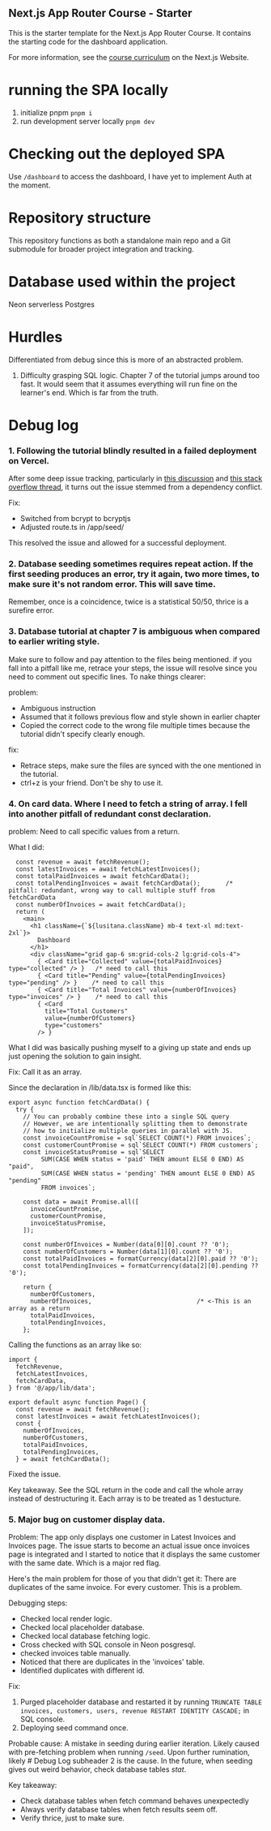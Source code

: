 ## Next.js App Router Course - Starter

This is the starter template for the Next.js App Router Course. It contains the starting code for the dashboard application.

For more information, see the [course curriculum](https://nextjs.org/learn) on the Next.js Website.

# running the SPA locally

1. initialize pnpm
```pnpm i```
2. run development server locally
```pnpm dev```

# Checking out the deployed SPA
Use `/dashboard` to access the dashboard, I have yet to implement Auth at the moment.

# Repository structure

This repository functions as both a standalone main repo and a Git submodule for broader project integration and tracking.

# Database used within the project

Neon serverless Postgres

# Hurdles

Differentiated from debug since this is more of an abstracted problem.

1. Difficulty grasping SQL logic. Chapter 7 of the tutorial jumps around too fast.
It would seem that it assumes everything will run fine on the learner's end. Which is far from the truth.

# Debug log

### 1. Following the tutorial blindly resulted in a failed deployment on Vercel.
After some deep issue tracking, particularly in [this discussion](https://github.com/vercel/next.js/discussions/76822) and [this stack overflow thread](https://stackoverflow.com/questions/76710159/error-while-deploying-nextjs-app-to-vercel), it turns out the issue stemmed from a dependency conflict.

Fix:
- Switched from bcrypt to bcryptjs
- Adjusted route.ts in /app/seed/

This resolved the issue and allowed for a successful deployment.

### 2. Database seeding sometimes requires repeat action. If the first seeding produces an error, try it again, two more times, to make sure it's not random error. This will save time. 
Remember, once is a coincidence, twice is a statistical 50/50, thrice is a surefire error.

### 3. Database tutorial at chapter 7 is ambiguous when compared to earlier writing style.
Make sure to follow and pay attention to the files being mentioned.
if you fall into a pitfall like me, retrace your steps, the issue will resolve since you need to comment out specific lines. To nake things clearer:

problem:
- Ambiguous instruction
- Assumed that it follows previous flow and style shown in earlier chapter
- Copied the correct code to the wrong file multiple times because the tutorial didn't specify clearly enough.

fix: 
- Retrace steps, make sure the files are synced with the one mentioned in the tutorial.
- ctrl+z is your friend. Don't be shy to use it.

### 4. On card data. Where I need to fetch a string of array. I fell into another pitfall of redundant const declaration.

problem: 
Need to call specific values from a return.

What I did:
```export default async function Page() {
  const revenue = await fetchRevenue();
  const latestInvoices = await fetchLatestInvoices(); 
  const totalPaidInvoices = await fetchCardData();          
  const totalPendingInvoices = await fetchCardData();       /* pitfall: redundant, wrong way to call multiple stuff from fetchCardData
  const numberOfInvoices = await fetchCardData();          
  return (
    <main>
      <h1 className={`${lusitana.className} mb-4 text-xl md:text-2xl`}>
        Dashboard
      </h1>
      <div className="grid gap-6 sm:grid-cols-2 lg:grid-cols-4">
        { <Card title="Collected" value={totalPaidInvoices} type="collected" /> }   /* need to call this
        { <Card title="Pending" value={totalPendingInvoices} type="pending" /> }    /* need to call this
        { <Card title="Total Invoices" value={numberOfInvoices} type="invoices" /> }    /* need to call this
        { <Card
          title="Total Customers"
          value={numberOfCustomers}
          type="customers"
        /> }
```

What I did was basically pushing myself to a giving up state and ends up just opening the solution to gain insight.

Fix: Call it as an array.

Since the declaration in /lib/data.tsx
is formed like this:

```
export async function fetchCardData() {
  try {
    // You can probably combine these into a single SQL query
    // However, we are intentionally splitting them to demonstrate
    // how to initialize multiple queries in parallel with JS.
    const invoiceCountPromise = sql`SELECT COUNT(*) FROM invoices`;
    const customerCountPromise = sql`SELECT COUNT(*) FROM customers`;
    const invoiceStatusPromise = sql`SELECT
         SUM(CASE WHEN status = 'paid' THEN amount ELSE 0 END) AS "paid",
         SUM(CASE WHEN status = 'pending' THEN amount ELSE 0 END) AS "pending"
         FROM invoices`;

    const data = await Promise.all([
      invoiceCountPromise,
      customerCountPromise,
      invoiceStatusPromise,
    ]);

    const numberOfInvoices = Number(data[0][0].count ?? '0');
    const numberOfCustomers = Number(data[1][0].count ?? '0');
    const totalPaidInvoices = formatCurrency(data[2][0].paid ?? '0');
    const totalPendingInvoices = formatCurrency(data[2][0].pending ?? '0');

    return {
      numberOfCustomers,
      numberOfInvoices,                             /* <-This is an array as a return
      totalPaidInvoices,
      totalPendingInvoices,
    };
```
Calling the functions as an array like so:

```
import {
  fetchRevenue,
  fetchLatestInvoices,
  fetchCardData,
} from '@/app/lib/data';
 
export default async function Page() {
  const revenue = await fetchRevenue();
  const latestInvoices = await fetchLatestInvoices();
  const {
    numberOfInvoices,
    numberOfCustomers,
    totalPaidInvoices,
    totalPendingInvoices,
  } = await fetchCardData();
```
Fixed the issue.

Key takeaway. See the SQL return in the code and call the whole array instead of destructuring it. Each array is to be treated as 1 destucture.

### 5. Major bug on customer display data.
Problem:
The app only displays one customer in Latest Invoices and Invoices page.
The issue starts to become an actual issue once invoices page is integrated and I started to notice that it displays the same customer with the same date. Which is a major red flag.

Here's the main problem for those of you that didn't get it: There are duplicates of the same invoice. For every customer. This is a problem.

Debugging steps:
- Checked local render logic.
- Checked local placeholder database.
- Checked local database fetching logic.
- Cross checked with SQL console in Neon posgresql.
- checked invoices table manually.
- Noticed that there are duplicates in the 'invoices' table.
- Identified duplicates with different id.

Fix:
1. Purged placeholder database and restarted it by running `TRUNCATE TABLE invoices, customers, users, revenue RESTART IDENTITY CASCADE;` in SQL console.
2. Deploying seed command once.

Probable cause:
A mistake in seeding during earlier iteration. Likely caused with pre-fetching problem when running `/seed`.
Upon further rumination, likely # Debug Log subheader 2 is the cause. 
In the future, when seeding gives out weird behavior, check database tables *stat*.

Key takeaway: 
- Check database tables when fetch command behaves unexpectedly
- Always verify database tables when fetch results seem off.
- Verify thrice, just to make sure.